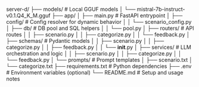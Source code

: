 server-d/
├── models/                        # Local GGUF models
│   └── mistral-7b-instruct-v0.1.Q4_K_M.gguf
├── app/
│   ├── main.py                   # FastAPI entrypoint
│   ├── config/                   # Config resolver for dynamic behavior
│   │   └── scenario_config.py
│   ├── db/                       # DB pool and SQL helpers
│   │   └── pool.py
│   ├── routers/                  # API routes
│   │   ├── scenario.py
│   │   ├── categorize.py
│   │   └── feedback.py
│   ├── schemas/                  # Pydantic models
│   │   ├── scenario.py
│   │   ├── categorize.py
│   │   ├── feedback.py
│   │   └── __init__.py
│   ├── services/                 # LLM orchestration and logic
│   │   ├── scenario.py
│   │   ├── categorize.py
│   │   └── feedback.py
│   └── prompts/                  # Prompt templates
│       ├── scenario.txt
│       └── categorize.txt
├── requirements.txt              # Python dependencies
├── .env                          # Environment variables (optional)
└── README.md                     # Setup and usage notes